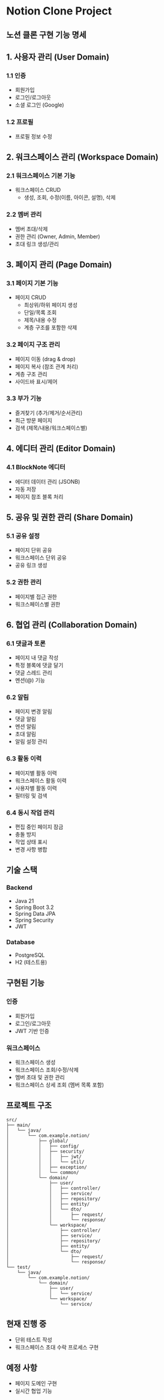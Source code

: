 # Notion Clone Project

## 노션 클론 구현 기능 명세

## 1. 사용자 관리 (User Domain)

### 1.1 인증

- 회원가입
- 로그인/로그아웃
- 소셜 로그인 (Google)

### 1.2 프로필

- 프로필 정보 수정

## 2. 워크스페이스 관리 (Workspace Domain)

### 2.1 워크스페이스 기본 기능

- 워크스페이스 CRUD
    - 생성, 조회, 수정(이름, 아이콘, 설명), 삭제

### 2.2 멤버 관리

- 멤버 초대/삭제
- 권한 관리 (Owner, Admin, Member)
- 초대 링크 생성/관리

## 3. 페이지 관리 (Page Domain)

### 3.1 페이지 기본 기능

- 페이지 CRUD
    - 최상위/하위 페이지 생성
    - 단일/목록 조회
    - 제목/내용 수정
    - 계층 구조를 포함한 삭제

### 3.2 페이지 구조 관리

- 페이지 이동 (drag & drop)
- 페이지 복사 (참조 관계 처리)
- 계층 구조 관리
- 사이드바 표시/제어

### 3.3 부가 기능

- 즐겨찾기 (추가/제거/순서관리)
- 최근 방문 페이지
- 검색 (제목/내용/워크스페이스별)

## 4. 에디터 관리 (Editor Domain)

### 4.1 BlockNote 에디터

- 에디터 데이터 관리 (JSONB)
- 자동 저장
- 페이지 참조 블록 처리

## 5. 공유 및 권한 관리 (Share Domain)

### 5.1 공유 설정

- 페이지 단위 공유
- 워크스페이스 단위 공유
- 공유 링크 생성

### 5.2 권한 관리

- 페이지별 접근 권한
- 워크스페이스별 권한

## 6. 협업 관리 (Collaboration Domain)

### 6.1 댓글과 토론

- 페이지 내 댓글 작성
- 특정 블록에 댓글 달기
- 댓글 스레드 관리
- 멘션(@) 기능

### 6.2 알림

- 페이지 변경 알림
- 댓글 알림
- 멘션 알림
- 초대 알림
- 알림 설정 관리

### 6.3 활동 이력

- 페이지별 활동 이력
- 워크스페이스 활동 이력
- 사용자별 활동 이력
- 필터링 및 검색

### 6.4 동시 작업 관리

- 편집 중인 페이지 잠금
- 충돌 방지
- 작업 상태 표시
- 변경 사항 병합


## 기술 스택

### Backend
- Java 21
- Spring Boot 3.2
- Spring Data JPA
- Spring Security
- JWT

### Database
- PostgreSQL
- H2 (테스트용)

## 구현된 기능

### 인증
- 회원가입
- 로그인/로그아웃
- JWT 기반 인증

### 워크스페이스
- 워크스페이스 생성
- 워크스페이스 조회/수정/삭제
- 멤버 초대 및 권한 관리
- 워크스페이스 상세 조회 (멤버 목록 포함)

## 프로젝트 구조
```
src/
├── main/
│   └── java/
│       └── com.example.notion/
│           ├── global/
│           │   ├── config/
│           │   ├── security/
│           │   │   ├── jwt/
│           │   │   └── util/
│           │   ├── exception/
│           │   └── common/
│           └── domain/
│               ├── user/
│               │   ├── controller/
│               │   ├── service/
│               │   ├── repository/
│               │   ├── entity/
│               │   └── dto/
│               │       ├── request/
│               │       └── response/
│               └── workspace/
│                   ├── controller/
│                   ├── service/
│                   ├── repository/
│                   ├── entity/
│                   └── dto/
│                       ├── request/
│                       └── response/
└── test/
    └── java/
        └── com.example.notion/
            └── domain/
                ├── user/
                │   └── service/
                └── workspace/
                    └── service/

```
## 현재 진행 중
- 단위 테스트 작성
- 워크스페이스 초대 수락 프로세스 구현

## 예정 사항
- 페이지 도메인 구현
- 실시간 협업 기능
